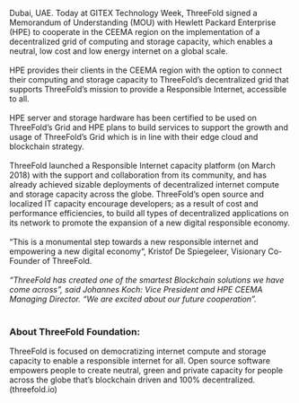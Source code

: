 Dubai, UAE. Today at GITEX Technology Week, ThreeFold signed a Memorandum of Understanding (MOU) with Hewlett Packard Enterprise (HPE) to cooperate in the CEEMA region on the implementation of a decentralized grid of computing and storage capacity, which enables a neutral, low cost and low energy internet on a global scale.
<br/>
<br/>
HPE provides their clients in the CEEMA region with the option to connect their computing and storage capacity to ThreeFold’s decentralized grid that supports ThreeFold’s mission to provide a Responsible Internet, accessible to all.
<br/>
<br/>
HPE server and storage hardware has been certified to be used on ThreeFold’s Grid and HPE plans to build services to support the growth and usage of ThreeFold’s Grid which is in line with their edge cloud and blockchain strategy.
<br/>
<br/>
ThreeFold launched a Responsible Internet capacity platform (on March 2018) with the support and collaboration from its community, and has already achieved sizable deployments of decentralized internet compute and storage capacity across the globe. ThreeFold’s open source and localized IT capacity encourage developers; as a result of cost and performance efficiencies, to build all types of decentralized applications on its network to promote the expansion of a new digital responsible economy.
<br/>
<br/>
“This is a monumental step towards a new responsible internet and empowering a new digital economy“, Kristof De Spiegeleer, Visionary Co-Founder of ThreeFold.
<br/>
<br/>
_“ThreeFold has created one of the smartest Blockchain solutions we have come across”, said Johannes Koch: Vice President and HPE CEEMA Managing Director. “We are excited about our future cooperation”._
<br/>
<br/>
### About ThreeFold Foundation:
ThreeFold is focused on democratizing internet compute and storage capacity to enable a responsible internet for all. Open source software empowers people to create neutral, green and private capacity for people across the globe that’s blockchain driven and 100% decentralized. (threefold.io)